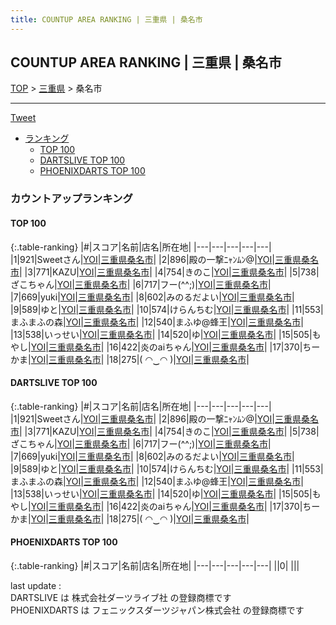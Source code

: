 ```yaml
---
title: COUNTUP AREA RANKING | 三重県 | 桑名市
---
```

## COUNTUP AREA RANKING | 三重県 | 桑名市

[TOP](/darts/rank/) > [三重県](/darts/rank/三重県/) > 桑名市

___

<a href="https://twitter.com/share?ref_src=twsrc%5Etfw" data-text="COUNTUP AREA RANKING | 三重県桑名市" class="twitter-share-button" data-hashtags="DARTSLIVE,PHOENIXDARTS,darts,ダーツ" data-show-count="false">Tweet</a>

* [ランキング](#カウントアップランキング)
    * [TOP 100](#top-100)
    * [DARTSLIVE TOP 100](#dartslive-top-100)
    * [PHOENIXDARTS TOP 100](#phoenixdarts-top-100)

### カウントアップランキング

#### TOP 100



{:.table-ranking}
|#|スコア|名前|店名|所在地|
|---|---|---|---|---|
|1|921|<span class="rank-name-dl">Sweetさん</span>|<a href="https://search.dartslive.com/jp/shop/da86f66bef458f7d0d9b047a20a7ba1e">YOI</a>|<a href="/darts/rank/三重県/桑名市">三重県桑名市</a>|
|2|896|<span class="rank-name-dl">殿の一撃ﾆｬﾝﾑﾝ@</span>|<a href="https://search.dartslive.com/jp/shop/da86f66bef458f7d0d9b047a20a7ba1e">YOI</a>|<a href="/darts/rank/三重県/桑名市">三重県桑名市</a>|
|3|771|<span class="rank-name-dl">KAZU</span>|<a href="https://search.dartslive.com/jp/shop/da86f66bef458f7d0d9b047a20a7ba1e">YOI</a>|<a href="/darts/rank/三重県/桑名市">三重県桑名市</a>|
|4|754|<span class="rank-name-dl">きのこ</span>|<a href="https://search.dartslive.com/jp/shop/da86f66bef458f7d0d9b047a20a7ba1e">YOI</a>|<a href="/darts/rank/三重県/桑名市">三重県桑名市</a>|
|5|738|<span class="rank-name-dl">ざこちゃん</span>|<a href="https://search.dartslive.com/jp/shop/da86f66bef458f7d0d9b047a20a7ba1e">YOI</a>|<a href="/darts/rank/三重県/桑名市">三重県桑名市</a>|
|6|717|<span class="rank-name-dl">フー(^^;)</span>|<a href="https://search.dartslive.com/jp/shop/da86f66bef458f7d0d9b047a20a7ba1e">YOI</a>|<a href="/darts/rank/三重県/桑名市">三重県桑名市</a>|
|7|669|<span class="rank-name-dl">yuki</span>|<a href="https://search.dartslive.com/jp/shop/da86f66bef458f7d0d9b047a20a7ba1e">YOI</a>|<a href="/darts/rank/三重県/桑名市">三重県桑名市</a>|
|8|602|<span class="rank-name-dl">みのるだよい</span>|<a href="https://search.dartslive.com/jp/shop/da86f66bef458f7d0d9b047a20a7ba1e">YOI</a>|<a href="/darts/rank/三重県/桑名市">三重県桑名市</a>|
|9|589|<span class="rank-name-dl">ゆと</span>|<a href="https://search.dartslive.com/jp/shop/da86f66bef458f7d0d9b047a20a7ba1e">YOI</a>|<a href="/darts/rank/三重県/桑名市">三重県桑名市</a>|
|10|574|<span class="rank-name-dl">けらんちむ</span>|<a href="https://search.dartslive.com/jp/shop/da86f66bef458f7d0d9b047a20a7ba1e">YOI</a>|<a href="/darts/rank/三重県/桑名市">三重県桑名市</a>|
|11|553|<span class="rank-name-dl">まふまふの森</span>|<a href="https://search.dartslive.com/jp/shop/da86f66bef458f7d0d9b047a20a7ba1e">YOI</a>|<a href="/darts/rank/三重県/桑名市">三重県桑名市</a>|
|12|540|<span class="rank-name-dl">まふゆ@蜂王</span>|<a href="https://search.dartslive.com/jp/shop/da86f66bef458f7d0d9b047a20a7ba1e">YOI</a>|<a href="/darts/rank/三重県/桑名市">三重県桑名市</a>|
|13|538|<span class="rank-name-dl">いっせい</span>|<a href="https://search.dartslive.com/jp/shop/da86f66bef458f7d0d9b047a20a7ba1e">YOI</a>|<a href="/darts/rank/三重県/桑名市">三重県桑名市</a>|
|14|520|<span class="rank-name-dl">ゆ</span>|<a href="https://search.dartslive.com/jp/shop/da86f66bef458f7d0d9b047a20a7ba1e">YOI</a>|<a href="/darts/rank/三重県/桑名市">三重県桑名市</a>|
|15|505|<span class="rank-name-dl">もやし</span>|<a href="https://search.dartslive.com/jp/shop/da86f66bef458f7d0d9b047a20a7ba1e">YOI</a>|<a href="/darts/rank/三重県/桑名市">三重県桑名市</a>|
|16|422|<span class="rank-name-dl">炎のaiちゃん</span>|<a href="https://search.dartslive.com/jp/shop/da86f66bef458f7d0d9b047a20a7ba1e">YOI</a>|<a href="/darts/rank/三重県/桑名市">三重県桑名市</a>|
|17|370|<span class="rank-name-dl">ちーかま</span>|<a href="https://search.dartslive.com/jp/shop/da86f66bef458f7d0d9b047a20a7ba1e">YOI</a>|<a href="/darts/rank/三重県/桑名市">三重県桑名市</a>|
|18|275|<span class="rank-name-dl">( ◠‿◠ )</span>|<a href="https://search.dartslive.com/jp/shop/da86f66bef458f7d0d9b047a20a7ba1e">YOI</a>|<a href="/darts/rank/三重県/桑名市">三重県桑名市</a>|


#### DARTSLIVE TOP 100



{:.table-ranking}
|#|スコア|名前|店名|所在地|
|---|---|---|---|---|
|1|921|<span class="rank-name-dl">Sweetさん</span>|<a href="https://search.dartslive.com/jp/shop/da86f66bef458f7d0d9b047a20a7ba1e">YOI</a>|<a href="/darts/rank/三重県/桑名市">三重県桑名市</a>|
|2|896|<span class="rank-name-dl">殿の一撃ﾆｬﾝﾑﾝ@</span>|<a href="https://search.dartslive.com/jp/shop/da86f66bef458f7d0d9b047a20a7ba1e">YOI</a>|<a href="/darts/rank/三重県/桑名市">三重県桑名市</a>|
|3|771|<span class="rank-name-dl">KAZU</span>|<a href="https://search.dartslive.com/jp/shop/da86f66bef458f7d0d9b047a20a7ba1e">YOI</a>|<a href="/darts/rank/三重県/桑名市">三重県桑名市</a>|
|4|754|<span class="rank-name-dl">きのこ</span>|<a href="https://search.dartslive.com/jp/shop/da86f66bef458f7d0d9b047a20a7ba1e">YOI</a>|<a href="/darts/rank/三重県/桑名市">三重県桑名市</a>|
|5|738|<span class="rank-name-dl">ざこちゃん</span>|<a href="https://search.dartslive.com/jp/shop/da86f66bef458f7d0d9b047a20a7ba1e">YOI</a>|<a href="/darts/rank/三重県/桑名市">三重県桑名市</a>|
|6|717|<span class="rank-name-dl">フー(^^;)</span>|<a href="https://search.dartslive.com/jp/shop/da86f66bef458f7d0d9b047a20a7ba1e">YOI</a>|<a href="/darts/rank/三重県/桑名市">三重県桑名市</a>|
|7|669|<span class="rank-name-dl">yuki</span>|<a href="https://search.dartslive.com/jp/shop/da86f66bef458f7d0d9b047a20a7ba1e">YOI</a>|<a href="/darts/rank/三重県/桑名市">三重県桑名市</a>|
|8|602|<span class="rank-name-dl">みのるだよい</span>|<a href="https://search.dartslive.com/jp/shop/da86f66bef458f7d0d9b047a20a7ba1e">YOI</a>|<a href="/darts/rank/三重県/桑名市">三重県桑名市</a>|
|9|589|<span class="rank-name-dl">ゆと</span>|<a href="https://search.dartslive.com/jp/shop/da86f66bef458f7d0d9b047a20a7ba1e">YOI</a>|<a href="/darts/rank/三重県/桑名市">三重県桑名市</a>|
|10|574|<span class="rank-name-dl">けらんちむ</span>|<a href="https://search.dartslive.com/jp/shop/da86f66bef458f7d0d9b047a20a7ba1e">YOI</a>|<a href="/darts/rank/三重県/桑名市">三重県桑名市</a>|
|11|553|<span class="rank-name-dl">まふまふの森</span>|<a href="https://search.dartslive.com/jp/shop/da86f66bef458f7d0d9b047a20a7ba1e">YOI</a>|<a href="/darts/rank/三重県/桑名市">三重県桑名市</a>|
|12|540|<span class="rank-name-dl">まふゆ@蜂王</span>|<a href="https://search.dartslive.com/jp/shop/da86f66bef458f7d0d9b047a20a7ba1e">YOI</a>|<a href="/darts/rank/三重県/桑名市">三重県桑名市</a>|
|13|538|<span class="rank-name-dl">いっせい</span>|<a href="https://search.dartslive.com/jp/shop/da86f66bef458f7d0d9b047a20a7ba1e">YOI</a>|<a href="/darts/rank/三重県/桑名市">三重県桑名市</a>|
|14|520|<span class="rank-name-dl">ゆ</span>|<a href="https://search.dartslive.com/jp/shop/da86f66bef458f7d0d9b047a20a7ba1e">YOI</a>|<a href="/darts/rank/三重県/桑名市">三重県桑名市</a>|
|15|505|<span class="rank-name-dl">もやし</span>|<a href="https://search.dartslive.com/jp/shop/da86f66bef458f7d0d9b047a20a7ba1e">YOI</a>|<a href="/darts/rank/三重県/桑名市">三重県桑名市</a>|
|16|422|<span class="rank-name-dl">炎のaiちゃん</span>|<a href="https://search.dartslive.com/jp/shop/da86f66bef458f7d0d9b047a20a7ba1e">YOI</a>|<a href="/darts/rank/三重県/桑名市">三重県桑名市</a>|
|17|370|<span class="rank-name-dl">ちーかま</span>|<a href="https://search.dartslive.com/jp/shop/da86f66bef458f7d0d9b047a20a7ba1e">YOI</a>|<a href="/darts/rank/三重県/桑名市">三重県桑名市</a>|
|18|275|<span class="rank-name-dl">( ◠‿◠ )</span>|<a href="https://search.dartslive.com/jp/shop/da86f66bef458f7d0d9b047a20a7ba1e">YOI</a>|<a href="/darts/rank/三重県/桑名市">三重県桑名市</a>|


#### PHOENIXDARTS TOP 100



{:.table-ranking}
|#|スコア|名前|店名|所在地|
|---|---|---|---|---|
||0|<span class="rank-name-dl"> </span>|<a href=""></a>|<a href="/darts/rank//"></a>|


<div class="footer border-top border-gray-light mt-5 pt-3 text-right text-gray">
    last update : <span style="font-weight: italic" id="foot_last_modified"></span><br />
    DARTSLIVE は 株式会社ダーツライブ社 の登録商標です<br />
    PHOENIXDARTS は フェニックスダーツジャパン株式会社 の登録商標です<br />
</div>

<script src="https://cdnjs.cloudflare.com/ajax/libs/jquery.tablesorter/2.31.3/js/jquery.tablesorter.min.js" integrity="sha512-qzgd5cYSZcosqpzpn7zF2ZId8f/8CHmFKZ8j7mU4OUXTNRd5g+ZHBPsgKEwoqxCtdQvExE5LprwwPAgoicguNg==" crossorigin="anonymous" referrerpolicy="no-referrer"></script>
<link rel="stylesheet" href="https://cdnjs.cloudflare.com/ajax/libs/jquery.tablesorter/2.31.3/css/theme.default.min.css" integrity="sha512-wghhOJkjQX0Lh3NSWvNKeZ0ZpNn+SPVXX1Qyc9OCaogADktxrBiBdKGDoqVUOyhStvMBmJQ8ZdMHiR3wuEq8+w==" crossorigin="anonymous" referrerpolicy="no-referrer" />
<script>
$(function() {
    $(".table-ranking").tablesorter({sortList:[[0, 0]]});
    $("#foot_last_modified").text(formatDate(new Date(document.lastModified), 'yyyy-MM-dd HH:mm:ss'));
});
</script>

<script async src="https://platform.twitter.com/widgets.js" charset="utf-8"></script>